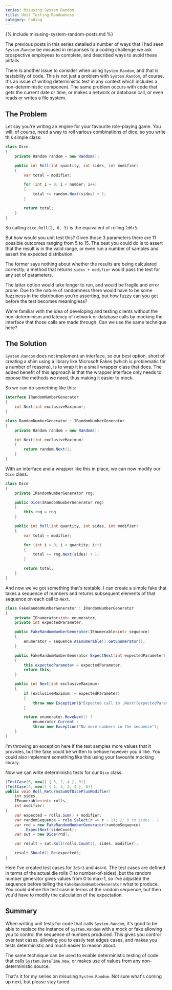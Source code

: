 ```yaml
---
series: Misusing System.Random
title: Unit Testing Randomness
category: Coding
---
```

{% include misusing-system-random-posts.md %}

The previous posts in this series detailed a number of ways that I had seen
`System.Random` be misused in responses to a coding challenge we ask prospective
employees to complete, and described ways to avoid these pitfalls.

There is another issue to consider when using `System.Random`, and that is
testability of code. This is not just a problem with `System.Random`, of course.
It's an issue of writing deterministic test in any context which includes a
non-deterministic component. The same problem occurs with code that gets the
current date or time, or makes a network or database call, or even reads or
writes a file system.

## The Problem

Let say you're writing an engine for your favourite role-playing game. You will,
of course, need a way to roll various combinations of dice, so you write this
simple class:

```csharp
class Dice
{
    private Random random = new Random();

    public int Roll(int quantity, int sides, int modifier)
    {
        var total = modifier;

        for (int i = 0; i < number; i++)
        {
            total += random.Next(sides) + 1;
        }

        return total;
    }
}
```

So calling `dice.Roll(2, 6, 3)` is the equivalent of rolling `2d6+3`.

But how would you unit test this? Given those 3 parameters there are 11 possible
outcomes ranging from 5 to 15. The best you could do is to assert that the
result is in the valid range, or even run a number of samples and assert the
expected distribution.

The former says nothing about whether the results are
being calculated correctly; a method that returns `sides + modifier` would pass
the test for any set of parameters.

The latter option would take longer to run, and would be fragile and error
prone. Due to the nature of randomness there would have to be some fuzziness in
the distribution you're asserting, but how fuzzy can you get before the test
becomes meaningless?

We're familiar with the idea of developing and testing clients without the
non-determinism and latency of network or database calls by mocking the interface
that those calls are made through. Can we use the same technique here?

## The Solution

`System.Random` does not implement an interface, so our best option, short of
creating a shim using a library like Microsoft Fakes (which is problematic for a
number of reasons), is to wrap it in a small wrapper class that does. The added
benefit of this approach is that the wrapper interface only needs to expose the
methods we need, thus making it easier to mock.

So we can do something like this:

```csharp
interface IRandomNumberGenerator
{
    int Next(int exclusiveMaximum);
}

class RandomNumberGenerator : IRandomNumberGenerator
{
    private Random random = new Random();

    int Next(int exclusiveMaximum)
    {
        return random.Next();
    }
}
```

With an interface and a wrapper like this in place, we can now modify our `Dice`
class.

```csharp
class Dice
{
    private IRandomNumberGenerator rng;

    public Dice(IRandomNumberGenerator rng)
    {
        this.rng = rng
    }

    public int Roll(int quantity, int sides, int modifier)
    {
        var total = modifier;

        for (int i = 0; i < quantity; i++)
        {
            total += rng.Next(sides) + 1;
        }

        return total;
    }
}
```

And now we've got something that's testable. I can create a simple fake that
takes a sequence of numbers and returns subsequent elements of that sequence on
each call to `Next`.

```csharp
class FakeRandomNumberGenerator : IRandomNumberGenerator
{
    private IEnumerator<int> enumerator;
    private int expectedParameter;

    public FakeRandomNumberGenerator(IEnumerable<int> sequence)
    {
        enumerator = sequence.AsEnumerable().GetEnumerator();
    }

    public FakeRandomNumberGenerator ExpectNext(int expectedParameter)
    {
        this.expectedParameter = expectedParameter;
        return this;
    }

    public int Next(int exclusiveMaximum)
    {
        if (exclusiveMaximum != expectedParameter)
        {
            throw new Exception($"Expected call to .Next({expectedParameter}), not .Next({exclusiveMaximum}).");
        }

        return enumerator.MoveNext() ?
            enumerator.Current :
            throw new Exception("No more numbers in the sequence");
    }
}
```

I'm throwing an exception here if the test samples more values that it provides,
but the fake could be written to behave however you'd like. You could also
implement something like this using your favourite mocking library.

Now we can write deterministic tests for our `Dice` class.

```csharp
[TestCase(6, new[] { 5, 2, 4 }, 3)]
[TestCase(4, new[] { 1, 3, 2, 4 }, 6)]
public void Roll_ReturnsSumOfDicePlusModifier(
    int sides,
    IEnumerable<int> rolls,
    int modifier)
{
    var expected = rolls.Sum() + modifier;
    var randomSequence = role.Select(r => r - 1); // 0 to sides - 1
    var rnd = new FakeRandomNumberGenerator(randomSequence)
        .ExpectNext(sideCount);
    var sut = new Dice(rnd);

    var result = sut.Roll(rolls.Count(), sides, modifier);

    result.Should().Be(expected);
}
```

Here I've created test cases for `3d6+3` and `4d4+6`. The test cases are defined
in terms of the actual die rolls (1 to number-of-sides), but the random number
generator gives values from 0 to max-1, so I've adjusted the sequence before
telling the `FakeRandomNumberGenerator` what to produce. You could define the
test case in terms of the random sequence, but then you'd have to modify the
calculation of the expectation.

## Summary

When writing unit tests for code that calls `System.Random`, it's good to be
able to replace the instance of `System.Random` with a mock or fake allowing you
to control the sequence of numbers produced. This gives you control over test
cases, allowing you to easily test edges cases, and makes you tests
deterministic and much easier to reason about.

The same technique can be used to enable deterministic testing of code that
calls `System.DateTime.Now`, or makes use of values from any non-deterministic
source.

That's it for my series on misusing `System.Random`. Not sure what's coming up
next, but please stay tuned.
